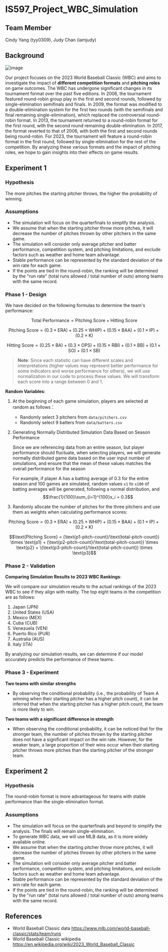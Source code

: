 # IS597_Project_WBC_Simulation

## Team Member
Cindy Yang (tyy0309), Judy Chan (iamjudy)

## Background
![image](https://user-images.githubusercontent.com/109567215/232337806-4c6040cd-d755-4170-bf17-2fb7174c0d36.png)

Our project focuses on the 2023 World Baseball Classic (WBC) and aims to investigate the impact of **different competition formats** and **pitching roles** on game outcomes. The WBC has undergone significant changes in its tournament format over the past five editions. In 2006, the tournament featured round-robin group play in the first and second rounds, followed by single-elimination semifinals and finals. In 2009, the format was modified to a double-elimination system for the first two rounds (with the semifinals and final remaining single-elimination), which replaced the controversial round-robin format. In 2013, the tournament returned to a round-robin format for the first round, with the second round remaining double-elimination. In 2017, the format reverted to that of 2006, with both the first and second rounds being round-robin. For 2023, the tournament will feature a round-robin format in the first round, followed by single-elimination for the rest of the competition. By analyzing these various formats and the impact of pitching roles, we hope to gain insights into their effects on game results.

## Experiment 1
### Hypothesis
The more pitches the starting pitcher throws, the higher the probability of winning.
  
### Assumptions
  - The simulation will focus on the quarterfinals to simplify the analysis.
  - We assume that when the starting pitcher throw more pitches, it will decrease the number of pitches thrown by other pitchers in the same game.
  - The simulation will consider only average pitcher and batter performance, competition system, and pitching limitations, and exclude factors such as weather and home team advantage.
  - Stable performance can be represented by the standard deviation of the win rate for each game.
  - If the points are tied in the round-robin, the ranking will be determined by the "run rate" (total runs allowed / total number of outs) among teams with the same record.
  
### Phase 1 - Design
We have decided on the following formulas to determine the team's performance:

$$\text{Total Performance}= \text{Pitching Score} + \text{Hitting Score}$$

$$\text{Pitching Score}=(0.3 \times \text{ERA}) + (0.25 \times \text{WHIP}) + (0.15 \times \text{BAA}) + (0.1 \times \text{IP})+ (0.2 \times \text{K})$$

$$\text{Hitting Score}=(0.25 \times \text{BA}) + (0.3 \times \text{OPS}) + (0.15 \times \text{RBI}) + (0.1 \times \text{BB}) + (0.1 \times \text{SO}) + (0.1 \times \text{SB})$$

> **Note**: Since each statistic can have different scales and interpretations (higher values may represent better performance for some indicators and worse performance for others), we will use normalization in our code to process these values. We will transform each score into a range between 0 and 1.

**Random Variables**:
1. At the beginning of each game simulation, players are selected at random as follows：
    - Randomly select 3 pitchers from `data/pitchers.csv`
    - Randomly select 9 batters from `data/batters.csv`

2.  Generating Normally Distributed Simulation Data Based on Season Performance
    
    Since we are referencing data from an entire season, but player performance should fluctuate, when selecting players, we will generate normally distributed game data based on the user input number of simulations, and ensure that the mean of these values matches the overall performance for the season 

    For example, if player A has a batting average of 0.3 for the entire season and 100 games are simulated, random values `x1` to `x100` of batting averages will be generated, following a normal distribution, and $$\frac{1}{100}\sum_{i=1}^{100}x_i = 0.3$$

3. Randomly allocate the number of pitches for the three pitchers and use them as weights when calculating performance scores:

$$\text{Pitching Score}=(0.3 \times \text{ERA}) + (0.25 \times \text{WHIP}) + (0.15 \times \text{BAA}) + (0.1 \times \text{IP})+ (0.2 \times \text{K})$$

$$\text{Pitching Score} = (\text{p1-pitch-count}/\text{total-pitch-count}) \times \text{p1} + (\text{p2-pitch-count}/\text{total-pitch-count}) \times \text{p2} + \(\text{p3-pitch-count}/\text{total-pitch-count}) \times \text{p3}$$
  
  
### Phase 2 - Validation
**Comparing Simulation Results to 2023 WBC Rankings**:

We will compare our simulation results to the actual rankings of the 2023 WBC to see if they align with reality. The top eight teams in the competition are as follows:

1. Japan (JPN)
2. United States (USA)
3. Mexico (MEX)
4. Cuba (CUB)
5. Venezuela (VEN)
6. Puerto Rico (PUR)
7. Australia (AUS)
8. Italy (ITA)

By analyzing our simulation results, we can determine if our model accurately predicts the performance of these teams.


### Phase 3 - Experiment
**Two teams with similar strengths**
  - By observing the conditional probability (i.e., the probability of Team A winning when their starting pitcher has a higher pitch count), it can be inferred that when the starting pitcher has a higher pitch count, the team is more likely to win.

**Two teams with a significant difference in strength**
  - When observing the conditional probability, it can be noticed that for the stronger team, the number of pitches thrown by the starting pitcher does not have a significant impact on the win rate. However, for the weaker team, a large proportion of their wins occur when their starting pitcher throws more pitches than the starting pitcher of the stronger team.



## Experiment 2
### Hypothesis
The round-robin format is more advantageous for teams with stable performance than the single-elimination format.
  
### Assumptions
- The simulation will focus on the quarterfinals and beyond to simplify the analysis. The finals will remain single-elimination.
- To generate WBC data, we will use MLB data, as it is more widely available online.
- We assume that when the starting pitcher throw more pitches, it will decrease the number of pitches thrown by other pitchers in the same game.
- The simulation will consider only average pitcher and batter performance, competition system, and pitching limitations, and exclude factors such as weather and home team advantage.
- Stable performance can be represented by the standard deviation of the win rate for each game.
- If the points are tied in the round-robin, the ranking will be determined by the "run rate" (total runs allowed / total number of outs) among teams with the same record.

## References
  - World Baseball Classic data
  https://www.mlb.com/world-baseball-classic/stats/team/runs
  - World Baseball Classic wikipedia
  https://en.wikipedia.org/wiki/2023_World_Baseball_Classic
